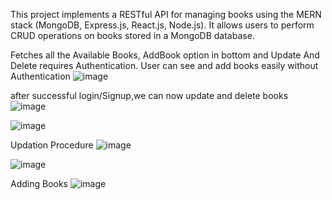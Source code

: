 This project implements a RESTful API for managing books using the MERN stack (MongoDB, Express.js, React.js, Node.js). It allows users to perform CRUD operations on books stored in a MongoDB database.


Fetches all the Available Books, AddBook option in bottom and Update And Delete requires Authentication.
User can see and add books easily without Authentication
![image](https://github.com/akrai15/SimpleBookManageStore/assets/139689257/cade90ce-8ddf-4012-8aa6-87c5dafaa88e)


after successful login/Signup,we can now update and delete books
![image](https://github.com/akrai15/SimpleBookManageStore/assets/139689257/781c720a-11d4-4582-a873-25d8aeaa47b8)

![image](https://github.com/akrai15/SimpleBookManageStore/assets/139689257/c54bfe14-e610-4a4d-af77-28f5b999d534)

Updation Procedure 
![image](https://github.com/akrai15/SimpleBookManageStore/assets/139689257/5685c53a-c7cb-448d-921b-06eea692b180)

![image](https://github.com/akrai15/SimpleBookManageStore/assets/139689257/52098929-a80b-4dc4-914a-780054a091d7)

Adding Books
![image](https://github.com/akrai15/SimpleBookManageStore/assets/139689257/49896710-38e7-4998-8617-297acd9044c9)


